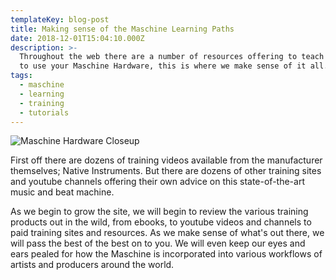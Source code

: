 ```yaml
---
templateKey: blog-post
title: Making sense of the Maschine Learning Paths
date: 2018-12-01T15:04:10.000Z
description: >-
  Throughout the web there are a number of resources offering to teach you how
  to use your Maschine Hardware, this is where we make sense of it all.
tags:
  - maschine
  - learning
  - training
  - tutorials
---
```

![Maschine Hardware Closeup](/img/img_3703.jpg)

First off there are dozens of training videos available from the manufacturer themselves; Native Instruments. But there are dozens of other training sites and youtube channels offering their own advice on this state-of-the-art music and beat machine.

As we begin to grow the site, we will begin to review the various training products out in the wild, from ebooks, to youtube videos and channels to paid training sites and resources. As we make sense of what's out there, we will pass the best of the best on to you. We will even keep our eyes and ears pealed for how the Maschine is incorporated into various workflows of artists and producers around the world.
